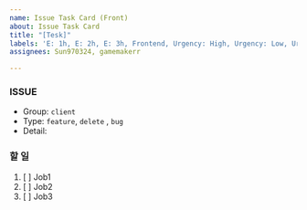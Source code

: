```yaml
---
name: Issue Task Card (Front)
about: Issue Task Card
title: "[Tesk]"
labels: 'E: 1h, E: 2h, E: 3h, Frontend, Urgency: High, Urgency: Low, Urgency: Middle'
assignees: Sun970324, gamemakerr

---
```


### ISSUE
* Group: `client`
* Type:  `feature`, `delete` , `bug`
* Detail: 

### 할 일
1. [ ]  Job1
2. [ ]  Job2
3. [ ]  Job3
